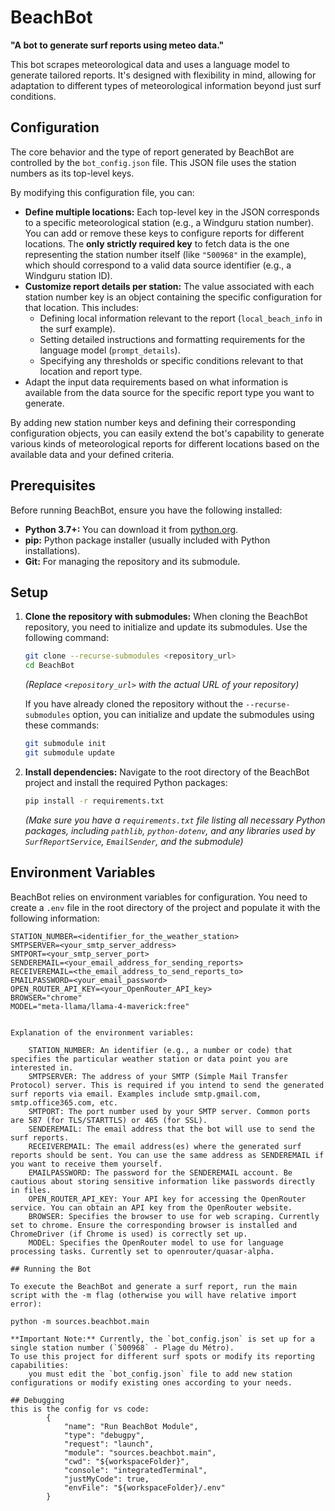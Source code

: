 # BeachBot

**"A bot to generate surf reports using meteo data."**

This bot scrapes meteorological data and uses a language model to generate tailored reports.
It's designed with flexibility in mind, allowing for adaptation to different types of meteorological information beyond just surf conditions.

## Configuration

The core behavior and the type of report generated by BeachBot are controlled by the `bot_config.json` file. This JSON file uses the station numbers as its top-level keys.

By modifying this configuration file, you can:

* **Define multiple locations:** Each top-level key in the JSON corresponds to a specific meteorological station (e.g., a Windguru station number).
    You can add or remove these keys to configure reports for different locations.
    The **only strictly required key** to fetch data is the one representing the station number itself (like `"500968"` in the example), which should correspond to a valid data source identifier (e.g., a Windguru station ID).
* **Customize report details per station:** The value associated with each station number key is an object containing the specific configuration for that location. This includes:
    * Defining local information relevant to the report (`local_beach_info` in the surf example).
    * Setting detailed instructions and formatting requirements for the language model (`prompt_details`).
    * Specifying any thresholds or specific conditions relevant to that location and report type.
* Adapt the input data requirements based on what information is available from the data source for the specific report type you want to generate.

By adding new station number keys and defining their corresponding configuration objects, you can easily extend the bot's capability to generate various kinds of meteorological reports for different locations based on the available data and your defined criteria.


## Prerequisites

Before running BeachBot, ensure you have the following installed:

* **Python 3.7+:** You can download it from [python.org](https://www.python.org/downloads/).
* **pip:** Python package installer (usually included with Python installations).
* **Git:** For managing the repository and its submodule.

## Setup

1.  **Clone the repository with submodules:**
    When cloning the BeachBot repository, you need to initialize and update its submodules. Use the following command:
    ```bash
    git clone --recurse-submodules <repository_url>
    cd BeachBot
    ```
    *(Replace `<repository_url>` with the actual URL of your repository)*

    If you have already cloned the repository without the `--recurse-submodules` option, you can initialize and update the submodules using these commands:
    ```bash
    git submodule init
    git submodule update
    ```

2.  **Install dependencies:**
    Navigate to the root directory of the BeachBot project and install the required Python packages:
    ```bash
    pip install -r requirements.txt
    ```
    *(Make sure you have a `requirements.txt` file listing all necessary Python packages, including `pathlib`, `python-dotenv`, and any libraries used by `SurfReportService`, `EmailSender`, and the submodule)*

## Environment Variables

BeachBot relies on environment variables for configuration. You need to create a `.env` file in the root directory of the project and populate it with the following information:

```dotenv
STATION_NUMBER=<identifier_for_the_weather_station>
SMTPSERVER=<your_smtp_server_address>
SMTPORT=<your_smtp_server_port>
SENDEREMAIL=<your_email_address_for_sending_reports>
RECEIVEREMAIL=<the_email_address_to_send_reports_to>
EMAILPASSWORD=<your_email_password>
OPEN_ROUTER_API_KEY=<your_OpenRouter_API_key>
BROWSER="chrome"
MODEL="meta-llama/llama-4-maverick:free"


Explanation of the environment variables:

    STATION_NUMBER: An identifier (e.g., a number or code) that specifies the particular weather station or data point you are interested in.
    SMTPSERVER: The address of your SMTP (Simple Mail Transfer Protocol) server. This is required if you intend to send the generated surf reports via email. Examples include smtp.gmail.com, smtp.office365.com, etc.
    SMTPORT: The port number used by your SMTP server. Common ports are 587 (for TLS/STARTTLS) or 465 (for SSL).
    SENDEREMAIL: The email address that the bot will use to send the surf reports.
    RECEIVEREMAIL: The email address(es) where the generated surf reports should be sent. You can use the same address as SENDEREMAIL if you want to receive them yourself.
    EMAILPASSWORD: The password for the SENDEREMAIL account. Be cautious about storing sensitive information like passwords directly in files.
    OPEN_ROUTER_API_KEY: Your API key for accessing the OpenRouter service. You can obtain an API key from the OpenRouter website.
    BROWSER: Specifies the browser to use for web scraping. Currently set to chrome. Ensure the corresponding browser is installed and ChromeDriver (if Chrome is used) is correctly set up.
    MODEL: Specifies the OpenRouter model to use for language processing tasks. Currently set to openrouter/quasar-alpha.

## Running the Bot

To execute the BeachBot and generate a surf report, run the main script with the -m flag (otherwise you will have relative import error):

python -m sources.beachbot.main

**Important Note:** Currently, the `bot_config.json` is set up for a single station number (`500968` - Plage du Métro).
To use this project for different surf spots or modify its reporting capabilities:
    you must edit the `bot_config.json` file to add new station configurations or modify existing ones according to your needs.

## Debugging
this is the config for vs code:
        {
            "name": "Run BeachBot Module",
            "type": "debugpy",
            "request": "launch",
            "module": "sources.beachbot.main",
            "cwd": "${workspaceFolder}",
            "console": "integratedTerminal",
            "justMyCode": true,
            "envFile": "${workspaceFolder}/.env"
        }
